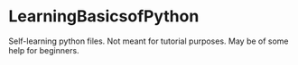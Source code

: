 # LearningBasicsofPython

Self-learning python files.
Not meant for tutorial purposes.
May be of some help for beginners.
